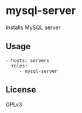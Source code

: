 mysql-server
=========================

Installs MySQL server


Usage
-------------------------

    - hosts: servers
      roles:
         - mysql-server

License
-------

GPLv3
